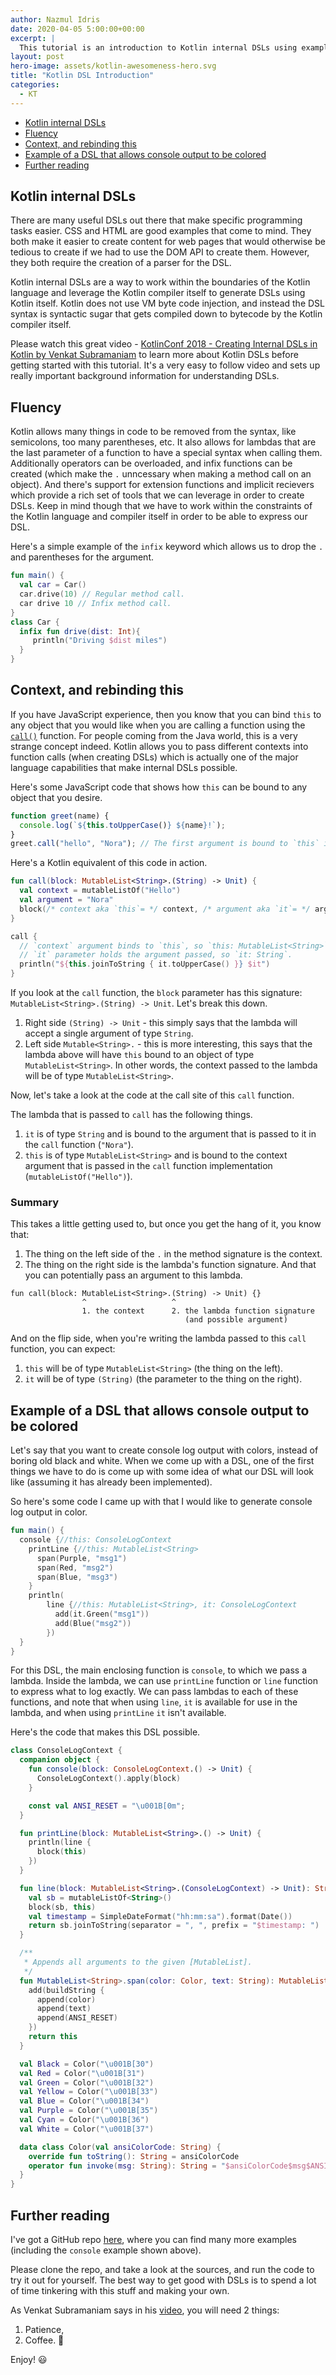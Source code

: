```yaml
---
author: Nazmul Idris
date: 2020-04-05 5:00:00+00:00
excerpt: |
  This tutorial is an introduction to Kotlin internal DSLs using examples.
layout: post
hero-image: assets/kotlin-awesomeness-hero.svg
title: "Kotlin DSL Introduction"
categories:
  - KT
---
```


<!-- START doctoc generated TOC please keep comment here to allow auto update -->
<!-- DON'T EDIT THIS SECTION, INSTEAD RE-RUN doctoc TO UPDATE -->

- [Kotlin internal DSLs](#kotlin-internal-dsls)
- [Fluency](#fluency)
- [Context, and rebinding this](#context-and-rebinding-this)
- [Example of a DSL that allows console output to be colored](#example-of-a-dsl-that-allows-console-output-to-be-colored)
- [Further reading](#further-reading)

<!-- END doctoc generated TOC please keep comment here to allow auto update -->

## Kotlin internal DSLs

There are many useful DSLs out there that make specific programming tasks easier. CSS and HTML are good examples that
come to mind. They both make it easier to create content for web pages that would otherwise be tedious to create if we
had to use the DOM API to create them. However, they both require the creation of a parser for the DSL.

Kotlin internal DSLs are a way to work within the boundaries of the Kotlin language and leverage the Kotlin compiler
itself to generate DSLs using Kotlin itself. Kotlin does not use VM byte code injection, and instead the DSL syntax is
syntactic sugar that gets compiled down to bytecode by the Kotlin compiler itself.

Please watch this great video -
[KotlinConf 2018 - Creating Internal DSLs in Kotlin by Venkat Subramaniam](https://www.youtube.com/watch?v=JzTeAM8N1-o)
to learn more about Kotlin DSLs before getting started with this tutorial. It's a very easy to follow video and sets up
really important background information for understanding DSLs.

## Fluency

Kotlin allows many things in code to be removed from the syntax, like semicolons, too many parentheses, etc. It also
allows for lambdas that are the last parameter of a function to have a special syntax when calling them. Additionally
operators can be overloaded, and infix functions can be created (which make the `.` unncessary when making a method call
on an object). And there's support for extension functions and implicit recievers which provide a rich set of tools that
we can leverage in order to create DSLs. Keep in mind though that we have to work within the constraints of the Kotlin
language and compiler itself in order to be able to express our DSL.

Here's a simple example of the `infix` keyword which allows us to drop the `.` and parentheses for the argument.

```kotlin
fun main() {
  val car = Car()
  car.drive(10) // Regular method call.
  car drive 10 // Infix method call.
}
class Car {
  infix fun drive(dist: Int){
     println("Driving $dist miles")
  }
}
```

## Context, and rebinding this

If you have JavaScript experience, then you know that you can bind `this` to any object that you would like when you are
calling a function using the
[`call()`](https://developer.mozilla.org/en-US/docs/Web/JavaScript/Reference/Global_Objects/Function/call) function. For
people coming from the Java world, this is a very strange concept indeed. Kotlin allows you to pass different contexts
into function calls (when creating DSLs) which is actually one of the major language capabilities that make internal
DSLs possible.

Here's some JavaScript code that shows how `this` can be bound to any object that you desire.

```javascript
function greet(name) {
  console.log(`${this.toUpperCase()} ${name}!`);
}
greet.call("hello", "Nora"); // The first argument is bound to `this` in the call to `greet()`.
```

Here's a Kotlin equivalent of this code in action.

```kotlin
fun call(block: MutableList<String>.(String) -> Unit) {
  val context = mutableListOf("Hello")
  val argument = "Nora"
  block(/* context aka `this`= */ context, /* argument aka `it`= */ argument)
}

call {
  // `context` argument binds to `this`, so `this: MutableList<String>`.
  // `it` parameter holds the argument passed, so `it: String`.
  println("${this.joinToString { it.toUpperCase() }} $it")
}
```

If you look at the `call` function, the `block` parameter has this signature: `MutableList<String>.(String) -> Unit`.
Let's break this down.

1. Right side `(String) -> Unit` - this simply says that the lambda will accept a single argument of type `String`.
2. Left side `Mutable<String>.` - this is more interesting, this says that the lambda above will have `this` bound to an
   object of type `MutableList<String>`. In other words, the context passed to the lambda will be of type
   `MutableList<String>`.

Now, let's take a look at the code at the call site of this `call` function.

The lambda that is passed to `call` has the following things.

1. `it` is of type `String` and is bound to the argument that is passed to it in the `call` function (`"Nora"`).
2. `this` is of type `MutableList<String>` and is bound to the context argument that is passed in the `call` function
   implementation (`mutableListOf("Hello")`).

### Summary

This takes a little getting used to, but once you get the hang of it, you know that:

1. The thing on the left side of the `.` in the method signature is the context.
2. The thing on the right side is the lambda's function signature. And that you can potentially pass an argument to this
   lambda.

```text
fun call(block: MutableList<String>.(String) -> Unit) {}
                ^                   ^
                1. the context      2. the lambda function signature
                                       (and possible argument)
```

And on the flip side, when you're writing the lambda passed to this `call` function, you can expect:

1. `this` will be of type `MutableList<String>` (the thing on the left).
2. `it` will be of type `(String)` (the parameter to the thing on the right).

## Example of a DSL that allows console output to be colored

Let's say that you want to create console log output with colors, instead of boring old black and white. When we come up
with a DSL, one of the first things we have to do is come up with some idea of what our DSL will look like (assuming it
has already been implemented).

So here's some code I came up with that I would like to generate console log output in color.

```kotlin
fun main() {
  console {//this: ConsoleLogContext
    printLine {//this: MutableList<String>
      span(Purple, "msg1")
      span(Red, "msg2")
      span(Blue, "msg3")
    }
    println(
        line {//this: MutableList<String>, it: ConsoleLogContext
          add(it.Green("msg1"))
          add(Blue("msg2"))
        })
  }
}
```

For this DSL, the main enclosing function is `console`, to which we pass a lambda. Inside the lambda, we can use
`printLine` function or `line` function to express what to log exactly. We can pass lambdas to each of these functions,
and note that when using `line`, `it` is available for use in the lambda, and when using `printLine` `it` isn't
available.

Here's the code that makes this DSL possible.

```kotlin
class ConsoleLogContext {
  companion object {
    fun console(block: ConsoleLogContext.() -> Unit) {
      ConsoleLogContext().apply(block)
    }

    const val ANSI_RESET = "\u001B[0m";
  }

  fun printLine(block: MutableList<String>.() -> Unit) {
    println(line {
      block(this)
    })
  }

  fun line(block: MutableList<String>.(ConsoleLogContext) -> Unit): String {
    val sb = mutableListOf<String>()
    block(sb, this)
    val timestamp = SimpleDateFormat("hh:mm:sa").format(Date())
    return sb.joinToString(separator = ", ", prefix = "$timestamp: ")
  }

  /**
   * Appends all arguments to the given [MutableList].
   */
  fun MutableList<String>.span(color: Color, text: String): MutableList<String> {
    add(buildString {
      append(color)
      append(text)
      append(ANSI_RESET)
    })
    return this
  }

  val Black = Color("\u001B[30")
  val Red = Color("\u001B[31")
  val Green = Color("\u001B[32")
  val Yellow = Color("\u001B[33")
  val Blue = Color("\u001B[34")
  val Purple = Color("\u001B[35")
  val Cyan = Color("\u001B[36")
  val White = Color("\u001B[37")

  data class Color(val ansiColorCode: String) {
    override fun toString(): String = ansiColorCode
    operator fun invoke(msg: String): String = "$ansiColorCode$msg$ANSI_RESET"
  }
}
```

## Further reading

I've got a GitHub repo [here](https://github.com/nazmulidris/kt-scratch/tree/master/src/main/kotlin/dsl), where you can
find many more examples (including the `console` example shown above).

Please clone the repo, and take a look at the sources, and run the code to try it out for yourself. The best way to get
good with DSLs is to spend a lot of time tinkering with this stuff and making your own.

As Venkat Subramaniam says in his [video](https://www.youtube.com/watch?v=JzTeAM8N1-o), you will need 2 things:

1. Patience,
2. Coffee. 🤣

Enjoy! 😃
